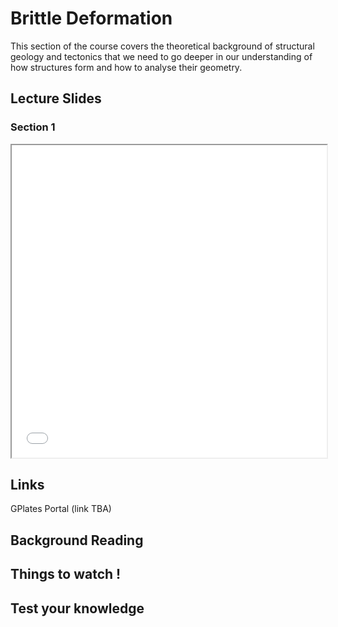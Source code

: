 # Brittle Deformation

This section of the course covers the theoretical background of structural geology and tectonics that we need to go deeper in our understanding of how structures form and how to analyse their geometry.

## Lecture Slides 

### Section 1 

<iframe src="../slideshows/Module-iv-lecture1-Brittle-deformation.reveal.html" title="Slideshow" width=100%, height=500, allowfullscreen></iframe>

## Links

GPlates Portal (link TBA)

## Background Reading

## Things to watch !

## Test your knowledge 


